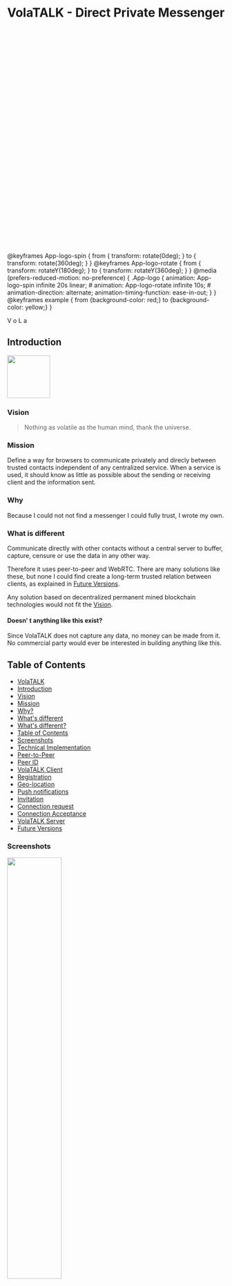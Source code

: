 # VolaTALK - Direct Private Messenger

<svg xmlns="http://www.w3.org/2000/svg" width="900" height="900" id='vtlogo'>
<!--Thank you https://www.freeconvert.com/svg-converter/ -->
<defs><style>
#vtlogo {
    fill:purple;
    animation-name: example;
    animation-duration: 20s;
    animation-iteration-count: infinite;
    animation-direction: alternate;
    animation-timing-function: ease-in-out;
}

@keyframes App-logo-spin {
  from {
    transform: rotate(0deg);
  }
  to {
    transform: rotate(360deg);
  }
}
@keyframes App-logo-rotate {
  from {
    transform: rotateY(180deg);
  }
  to {
    transform: rotateY(360deg);
  }
}
@media (prefers-reduced-motion: no-preference) {
  .App-logo {
    animation: App-logo-spin infinite 20s linear;
    #  animation: App-logo-rotate infinite 10s;
    # animation-direction: alternate;
    animation-timing-function: ease-in-out;
  }	
}
@keyframes example {
  from {background-color: red;}
  to {background-color: yellow;}
}

</style></defs> 


<g transform="matrix(18.54 0 0 18.54 90.52 45.55)" style=""  >
		<text  class=" App-logo"  xml:space="preserve" font-family="'Yrsa'" font-size="63" font-style="normal" font-weight="normal" style="stroke: none; stroke-width: 1; stroke-dasharray: none; stroke-linecap: butt; stroke-dashoffset: 0; stroke-linejoin: miter; stroke-miterlimit: 4; fill: rgb(0,0,0); fill-rule: nonzero; opacity: 1; white-space: pre;" ><tspan x="-11.07" y="5.65" dx="6" dy="36">V</tspan></text>
</g>
<g transform="matrix(10.26 0 0 10.11 45.1 90.03)" style=""  >
		<text  class="logoClass App-logo"  xml:space="preserve" font-family="'Quicksand'" font-size="45" font-style="normal" font-weight="normal" style="stroke: none; stroke-width: 1; stroke-dasharray: none; stroke-linecap: butt; stroke-dashoffset: 0; stroke-linejoin: miter; stroke-miterlimit: 4; fill: rgb(0,0,0); fill-rule: nonzero; opacity: 1; white-space: pre;" ><tspan x="-17.55" y="-6.14" dx="6" dy="36">o L a</tspan></text>
</g>



</svg>

## Introduction
<img src="https://github.com/bosskabouter/volatalk/blob/162accd60808545d7a7227e8fe3f8b2e47a49477/logo/volatalk-logo-color-v1.png" width="99px"/>

### Vision

> Nothing as volatile as the human mind, thank the universe.

### Mission

Define a way for browsers to communicate privately and direcly between trusted contacts independent of any centralized service. When a service is used, it should know as little as possible about the sending or receiving client and the information sent.

### Why

Because I could not not find a messenger I could fully trust, I wrote my own.

### What is different

Communicate directly with other contacts without a central server to buffer, capture, censure or use the data in any other way.

Therefore it uses peer-to-peer and WebRTC. There are many solutions like these, but none I could find create a long-term trusted relation between clients, as explained in [Future Versions](#future-versions).

Any solution based on decentralized permanent mined blockchain technologies would not fit the [Vision](#vision).

#### Doesn' t anything like this exist?
Since VolaTALK does not capture any data, no money can be made from it. No commercial party would ever be interested in building anything like this. 

## Table of Contents

- [VolaTALK](#volatalk---direct-messenger)
- [Introduction](#introduction)
- [Vision](#vision)
- [Mission](#mission)
- [Why?](#why)
- [What's different](#what-is-different)
- [What's different?](#what-is-different)
- [Table of Contents](#table-of-contents)
- [Screenshots](#screenshots)
- [Technical Implementation](#technical-implementation)
- [Peer-to-Peer](#peer-to-peer)
- [Peer ID](#peer-id)
- [VolaTALK Client](#volatalk-client)
- [Registration](#registration)
- [Geo-location](#geo-location)
- [Push notifications](#push-notifications)
- [Invitation](#invitation)
- [Connection request](#connection-request)
- [Connection Acceptance](#connection-acceptance)
- [VolaTALK Server](#volatalk-server)
- [Future Versions](#future-versions)

### Screenshots

<img src="https://github.com/bosskabouter/volatalk/blob/44db4f7c438258ccbdd35e5c5f30f3b07b4df637/client/public/screenshots/Messages.png" width="50%"/>

> "From now on I will always face towards someone now I know where that person is...
> ...and don't need to ask about the weather either..."

<img src="https://github.com/bosskabouter/volatalk/blob/44db4f7c438258ccbdd35e5c5f30f3b07b4df637/client/public/screenshots/contacts.png" width="50%"/>

## Technical Implementation

VolaTALK describes a way for browsers to establish a trusted WebRTC connections over Peer-to-Peer while not relying on a single centralized server.

### Peer-to-Peer

Once a Peer found another Peer, no other services are needed for their communication during the existence of their WebRTC session.

In order to find each other and establish these sessions, peers register on a [WebRTC signaling server](https://webrtc.org/). A reference implementation of such Peer Server is [PeerJS](https://peerjs.com/). It can be installed anywhere and they offer a public [default instance](https://0.peerjs.com/).

#### Peer ID

A VolaTALK peer currently registers to a Signaling server with a Base58 encoded public key exponent of the ECDSA SHA-384 JSON WebKey.

Peer IDs are shared between users in 'copy-and-paste' invites. The application includes a QR generator and reader to facilitate the exchange of trusted invites.

The private key is stored in a Dexie encrypted IndexedDB.

### VolaTALK Client

A Progressive Web App as reference of the VolaTALK protocol, bootstrapped with [Create React App](https://github.com/facebookincubator/create-react-app) using the `pwa-starter` template.

#### Registration

A user can register by simply accepting 'Anonymous' as its nickname. A default avatar [thanks thanksthispersondoesnotexist.com](http://thispersondoesnotexist.com) is loaded but will appear for every contact differently (no CORS - no fetch).

The user can save a base64 encoded image into his profile. The picture is downsized because it is send within the connection metadata on every connection request.

The profile can be secured with a 6 digit access pin which can be recovered using 2 security questions.

<img src="https://github.com/bosskabouter/volatalk/blob/6860aafcdd75c00c515598ffa33f1a25967b1a93/client/public/screenshots/AccountSetup.png" width="200px"/>

##### Geo-location

The application permits "Follow Me" functionality. Users who both opt-in are able to see their own and other's estimated physical location, distance and bearing from each other, alongside local and remote weather conditions (thanks [OpenWeatherMap](https://openweathermap.org/)). By having several contacts using this feature the request information send to this service will render useless for identification of location tracking purposes.

#### Push notifications

Users can receive messages through the Push notification API of the browser. The Push subscription registered in the service worker is saved not on the Push Server (as usual), but in the user's profile and send out only to accepted contacts. A contact, trying to send a message while a user is offline, will send the user's subscription to the Push Server together with an encrypted payload. The push server does not know the ID of the receiver so cannot decrypt with the 'secret' Peer ID. It just received a URL (subscription endpoint) to resend the encrypted payload to.

Drawing here

The client uses it's own peer ID as secret key to decrypt any message it receives through push notifications. Not so secret, but since the Push Server does not know who is the receiver (only who is the sender) it cannot decrypt the message. The Browser's Push Provider does not know the user's Peer ID so they cannot decipher either.

#### Invitation

Users can share signed invites in URL or by QR. This invite points to the origin of the location where the sender installed the PWA from (https://volatalk.org), concatenated with the following parameters;

    a. ?f=[`sender.PeerID`]
    b. &k=[`An additional invitation text`]
    c. &s=[`sign(a+b, sender.privateKey)`]

A signed invitation prevents people from creating invites in name of someone else. Only the user can create a signed invite for his account. Once the invitation is sent, it could be used by N others to connect to user. The user will receive these connection requests and decides if he wishes to connect.

The application permits transmission of the invite through QR scanning, mobile sharing or on desktop by clipboard copy. Other ways of transmission including ultrasonic using [quiet-js](https://github.com/quiet/quiet-js) are being evaluated.

#### Connection request

When a peer requests a connection to another peer, a signature is sent in the connection metadata, containing Peer ID of the receiver and is signed with the private key of the requester. The receiver uses the requester Peer ID to verify the signature before the connection is accepted.

### Connection Acceptance

As long as the contact is not accepted, or declined later on, no connection will be permitted. Once a connection is permitted, all up-to-date user metadata `IContactResume` is synchronized between the two contacts and data can be send and A/V calls established.

## VolaTALK Server

VolaTALK Server runs on NodeJS and three main packages deliver basic services needed for VolaTALK clients;

1. a static HTTPS Express Server with SPDY, Cors and compression capabilities. The Client PWA can be installed from any location, no reference to static content on https://volatalk.org.
2. a PeerJS server instance (https://peer.pm:999). VolaTALK's Peer Server will extend the default Peer Server to guarantee authenticity of the connected clients by validating a signature in the connection token. Not yet implemented. Depends on BIP39 key.
3. a Web-PUSH API responding to posts for push messages (https://peered.me:432/push). Push Payload is encrypted by the sender and can only be decoded by receiver. Neither this Push Server nor the Browser Notification provider (endpoint) are able to read this content. Requests with too large `content-length` in their post request header (max 4Kb.) receive `HTTP status 507`. The body of the request contains the subscription endpoint and the encrypted payload. The server passes the endpoint and the payload on to the Web-Push API (https://github.com/web-push-libs/web-push).

## Future versions

### Recovery phrase

Create a Mnemonic BIP39 private key (12 word recovery phrase) and display in Account Setup to enable the user to recover his account in case the storage was wiped or device was lost.

Contacts and messages would not be recovered with just the mnemonics, but once a contact comes back online and tries to contact user, his address will be restored and connection can be reestablished. That's like writing down your phone on a paper and being able to receive calls anywhere you are (with connected browser and the paper).

### Dynamic Signaling Pool

The client currently uses one static [VolaTALK Peer Server](https://peer.pm:999).
To obtain the main objective of the project it is vitally import to be able to handle multi-signaling servers.

The Client will choose automatically (and randomly) from a pool of available Peer Servers registered in the application.

It maintains a 'sticky' relation with that Server during his subscription to VolaTALK, or untill further notice.

This preferred instance is sent out in connection metadata with other contacts.

The user could choose a preferred server or add their own private instance.

#### Account Hijacking

A default PeerJS Signaling Server accepts any base58 endoded id, as long as it is not taken already by another peer.

If that currently happens, the 'hijacker' wouldn't be able to establish a connection in your name because your contacts would refuse to connect with an invalid signature during handshake. But they could occupy the spot of the real 'owner' of this address.

#### Prevent occupied ID

VolaTALK Peer Servers with Hijacking protection [VolaTALK Server](#volatalk-server) will be indicated with a lock and will be marked as preferred inside this pool.

A user trying to find his contact will first try at the preferred server of that contact, but will try other instances if this fails. Once an session with the contact is established, the connection with that Peer Server is eliminated, but the session with the client remains. This could potentially resolve (partly) the scalability issue with PeerJS. Much like walking down a hallway looking in every room for your contact. Once you found the contact, establish 'the session' and leave the hallway.

When the client decides to change his preferred signaling server instance (the room), new connection metadata is sent out to all its contacts containing the new sticky relation with the newly chosen Peer Server.
This process could be triggered automatically at set intervals, or when response times for establishing connections degrade.

If a contact is not online nor pushed at given moment to be informed about the change, this contact will not be able to find the user at its old preferred signaling server. In that case the contact continues looking on other signaling servers, or wait until the user comes back online and contacts him.

### Encrypt Push Subscription

Currenly Push Subscription endpoints are shared openly between contacts. A future version should encrypt this endpoint so that only the Push Server can decrypt it once it is sent by one of user's contacts.

Ideally a VAPID key pair for each client subscription, so that VAPID public key isn't a global static and pertains only to the given client. This Vapid key pair should however be generated on the Push Server, so clients registering for push notifications must request their VAPID key pair from this server.

### An Angular reference implementation

AngularJS or Angular2, possibly using cloud backend https://Back4App.com.

### Allows Geo visibility to certain contacts only.

## License

This project is licensed under the MIT License.
